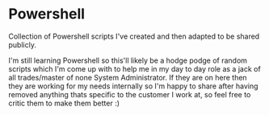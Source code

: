 # Powershell
Collection of Powershell scripts I've created and then adapted to be shared publicly.

I'm still learning Powershell so this'll likely be a hodge podge of random scripts which I'm come up with to help me in my day to day role as a jack of all trades/master of none System Administrator.   If they are on here then they are working for my needs internally so I'm happy to share after having removed anything thats specific to the customer I work at, so feel free to critic them to make them better :)
